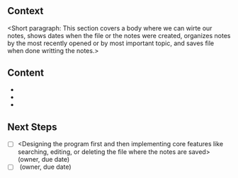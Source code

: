 # <Section Data-content>
## Context
<Short paragraph: This section covers a body where we can wirte our notes, shows dates when the file or the notes were created, organizes notes by the most recently opened or by most important topic, and saves file when done writting the notes.>
## Content
- <Giving reminders to the user to save files so that the user doesnt forget>
- <The user can brainstorm their notes for their research project>
- <There will be a summarizer section where the user can summarize their important notes for their upcomming tests>
## Next Steps
- [ ] <Designing the program first and then implementing core features like searching, editing, or deleting the file where the notes are saved> (owner, due date)
- [ ] <Adding advamced features if time allows and then reviewing the app by making sure there are no errors> (owner, due date) 